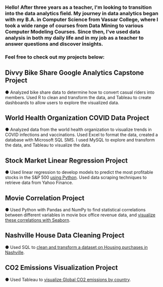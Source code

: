 ### Hello! After three years as a teacher, I'm looking to transition into the data analytics field. My journey in data analytics began with my B.A. in Computer Science from Vassar College, where I took a wide range of courses from Data Mining to various Computer Modeling Courses. Since then, I've used data analysis in both my daily life and in my job as a teacher to answer questions and discover insights. 


### Feel free to check out my projects below: 

## Divvy Bike Share Google Analytics Capstone Project
● Analyzed bike share data to determine how to convert casual riders into members. Used R to clean and transform the data, and Tableau to create dashboards to allow users to explore the visualized data.

## World Health Organization COVID Data Project
●	Analyzed data from the world health organization to visualize trends in COVID infections and vaccinations. Used Excel to format the data, created a database with Microsoft SQL SMS. I used MySQL to explore and transform the data, and Tableau to visualize the data.

## Stock Market Linear Regression Project
●	Used linear regression to develop models to predict the most profitable stocks in the S&P 500 [using Python](https://github.com/ek0da/Stock-Analysis-Project). Used data scraping techniques to retrieve data from Yahoo Finance. 

## Movie Correlation Project
●	Used Python with Pandas and NumPy to find statistical correlations between different variables in movie box office revenue data, and [visualize these correlations with Seaborn](https://github.com/ek0da/Portfolio/blob/main/Micro%20Projects/Movie%20Correlation%20Project.ipynb).

## Nashville House Data Cleaning Project
●	Used SQL to [clean and transform a dataset on Housing purchases in Nashville](https://github.com/ek0da/Portfolio/blob/main/Micro%20Projects/Nashville%20Housing%20Cleaning%20Script.sql).

## CO2 Emissions Visualization Project
●	Used Tableau to [visualize Global CO2 emissions by country](https://public.tableau.com/app/profile/dakota.ewing/viz/CO2Emissionsfrom2000-2011/Sheet1).

